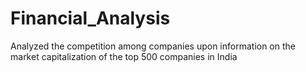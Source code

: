 # Financial_Analysis
Analyzed the competition among companies upon information on the market capitalization of the top 500 companies in India
